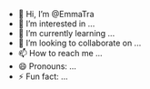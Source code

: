 - 👋 Hi, I’m @EmmaTra
- 👀 I’m interested in ...
- 🌱 I’m currently learning ...
- 💞️ I’m looking to collaborate on ...
- 📫 How to reach me ...
- 😄 Pronouns: ...
- ⚡ Fun fact: ...

<!---
EmmaTra/EmmaTra is a ✨ special ✨ repository because its `README.md` (this file) appears on your GitHub profile.
You can click the Preview link to take a look at your changes.
--->
